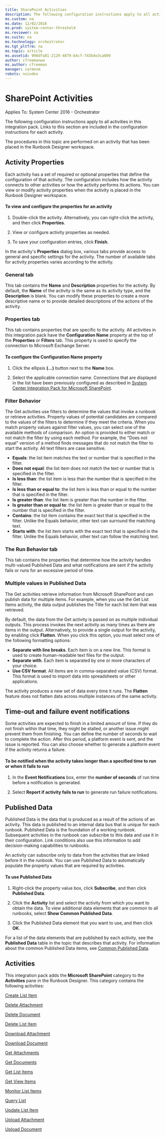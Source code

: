 ```yaml
---
title: SharePoint Activities
description: The following configuration instructions apply to all activities in this integration pack.
ms.custom: na
ms.date: 12/02/2016
ms.prod: system-center-threshold
ms.reviewer: na
ms.suite: na
ms.technology: orchestrator
ms.tgt_pltfrm: na
ms.topic: article
ms.assetid: 998dfa81-2129-4879-b4cf-743b4e3ca609
author: cfreemanwa
ms.author: cfreeman
manager: carmonm
robots: noindex
---
```

SharePoint Activities
=====================

Applies To: System Center 2016 - Orchestrator

The following configuration instructions apply to all activities in this integration pack. Links to this section are included in the configuration instructions for each activity.

The procedures in this topic are performed on an activity that has been placed in the Runbook Designer workspace.

Activity Properties
-------------------

Each activity has a set of required or optional properties that define the configuration of that activity. The configuration includes how the activity connects to other activities or how the activity performs its actions. You can view or modify activity properties when the activity is placed in the Runbook Designer workspace.

#### To view and configure the properties for an activity

1.  Double-click the activity. Alternatively, you can right-click the activity, and then click **Properties**.

2.  View or configure activity properties as needed.

3.  To save your configuration entries, click **Finish**.

In the activity's **Properties** dialog box, various tabs provide access to general and specific settings for the activity. The number of available tabs for activity properties varies according to the activity.

### General tab

This tab contains the **Name** and **Description** properties for the activity. By default, the **Name** of the activity is the same as its activity type, and the **Description** is blank. You can modify these properties to create a more descriptive name or to provide detailed descriptions of the actions of the activity.

### Properties tab

This tab contains properties that are specific to the activity. All activities in this integration pack have the **Configuration Name** property at the top of the **Properties** or **Filters** tab. This property is used to specify the connection to Microsoft Exchange Server.

#### To configure the Configuration Name property

1.  Click the ellipsis **(...)** button next to the **Name** box.

2.  Select the applicable connection name. Connections that are displayed in the list have been previously configured as described in [System Center Integration Pack for Microsoft SharePoint](integration-pack-for-microsoft-sharepoint.md).

### Filter Behavior

The Get activities use filters to determine the values that invoke a runbook or retrieve activities. Property values of potential candidates are compared to the values of the filters to determine if they meet the criteria. When you match property values against filter values, you can select one of the available methods of comparison. An option is provided to either match or not match the filter by using each method. For example, the "Does not equal" version of a method finds messages that do not match the filter to start the activity. All text filters are case sensitive.

-   **Equals**: the list item matches the text or number that is specified in the filter.
-   **Does not equal**: the list item does not match the text or number that is specified in the filter.
-   **Is less than**: the list item is less than the number that is specified in the filter.
-   **Is less than or equal to**: the list item is less than or equal to the number that is specified in the filter.
-   **Is greater than**: the list item is greater than the number in the filter.
-   **Is greater than or equal to**: the list item is greater than or equal to the number that is specified in the filter.
-   **Contains**: the list item contains the exact text that is specified in the filter. Unlike the Equals behavior, other text can surround the matching text.
-   **Starts with**: the list item starts with the exact text that is specified in the filter. Unlike the Equals behavior, other text can follow the matching text.

### The Run Behavior tab

This tab contains the properties that determine how the activity handles multi-valued Published Data and what notifications are sent if the activity fails or runs for an excessive period of time.

### Multiple values in Published Data

The Get activities retrieve information from Microsoft SharePoint and can publish data for multiple items. For example, when you use the Get List Items activity, the data output publishes the Title for each list item that was retrieved.

By default, the data from the Get activity is passed on as multiple individual outputs. This process invokes the next activity as many times as there are items in the output. Alternatively, to provide a single output for the activity, by enabling click **Flatten**. When you click this option, you must select one of the following formatting options:

-   **Separate with line breaks**. Each item is on a new line. This format is used to create human-readable text files for the output.
-   **Separate with**. Each item is separated by one or more characters of your choice.
-   **Use CSV format**. All items are in comma-separated value (CSV) format. This format is used to import data into spreadsheets or other applications.

The activity produces a new set of data every time it runs. The **Flatten** feature does not flatten data across multiple instances of the same activity.

Time-out and failure event notifications
----------------------------------------

Some activities are expected to finish in a limited amount of time. If they do not finish within that time, they might be stalled, or another issue might prevent them from finishing. You can define the number of seconds to wait to complete the action. After this period, a platform event is sent, and the issue is reported. You can also choose whether to generate a platform event if the activity returns a failure.

#### To be notified when the activity takes longer than a specified time to run or when it fails to run

1.  In the **Event Notifications** box, enter the **number of seconds** of run time before a notification is generated.

2.  Select **Report if activity fails to run** to generate run failure notifications.

Published Data
--------------

Published Data is the data that is produced as a result of the actions of an activity. This data is published to an internal data bus that is unique for each runbook. Published Data is the foundation of a working runbook. Subsequent activities in the runbook can subscribe to this data and use it in their configuration. Link conditions also use this information to add decision-making capabilities to runbooks.

An activity can subscribe only to data from the activities that are linked before it in the runbook. You can use Published Data to automatically populate the property values that are required by activities.

#### To use Published Data

1.  Right-click the property value box, click **Subscribe**, and then click **Published Data**.

2.  Click the **Activity** list and select the activity from which you want to obtain the data. To view additional data elements that are common to all runbooks, select **Show Common Published Data**.

3.  Click the Published Data element that you want to use, and then click **OK**.

For a list of the data elements that are published by each activity, see the **Published Data** table in the topic that describes that activity. For information about the common Published Data items, see [Common Published Data](https://technet.microsoft.com/en-us/library/e339c027-4c69-43e5-a59b-ac7ea0a676c8).

Activities
----------

This integration pack adds the **Microsoft SharePoint** category to the **Activities** pane in the Runbook Designer. This category contains the following activities:

[Create List Item](create-list-item.md)

[Delete Attachment](delete-attachment.md)

[Delete Document](delete-document.md)

[Delete List Item](delete-list-item.md)

[Download Attachment](download-attachment.md)

[Download Document](download-document.md)

[Get Attachments](get-attachments.md)

[Get Documents](get-documents.md)

[Get List Items](get-list-items.md)

[Get View Items](get-view-items.md)

[Monitor List Items](monitor-list-items.md)

[Query List](query-list.md)

[Update List Item](update-list-item.md)

[Upload Attachment](upload-attachment.md)

[Upload Document](upload-document.md)
